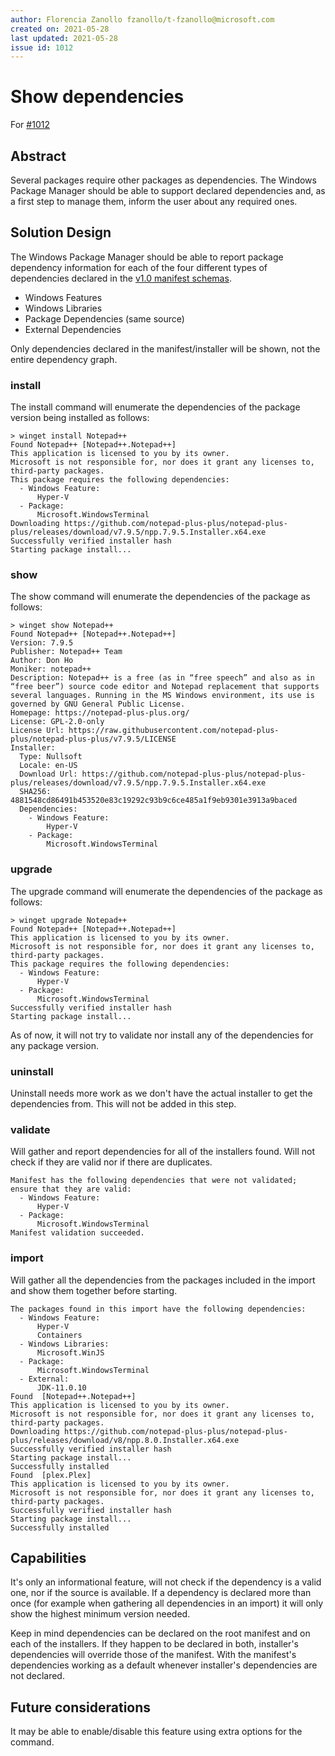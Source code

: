 ```yaml
---
author: Florencia Zanollo fzanollo/t-fzanollo@microsoft.com
created on: 2021-05-28
last updated: 2021-05-28
issue id: 1012
---
```


# Show dependencies

For [#1012](https://github.com/microsoft/winget-cli/issues/1012)

## Abstract
Several packages require other packages as dependencies. The Windows Package Manager should be able to support declared dependencies and, as a first step to manage them, inform the user about any required ones.

## Solution Design
The Windows Package Manager should be able to report package dependency information for each of the four different types of dependencies declared in the [v1.0 manifest schemas](https://github.com/microsoft/winget-cli/blob/master/schemas/JSON/manifests/v1.0.0/).

* Windows Features
* Windows Libraries
* Package Dependencies (same source)
* External Dependencies

Only dependencies declared in the manifest/installer will be shown, not the entire dependency graph.

### install
The install command will enumerate the dependencies of the package version being installed as follows:
```
> winget install Notepad++
Found Notepad++ [Notepad++.Notepad++]
This application is licensed to you by its owner.
Microsoft is not responsible for, nor does it grant any licenses to, third-party packages.
This package requires the following dependencies:
  - Windows Feature: 
      Hyper-V
  - Package: 
      Microsoft.WindowsTerminal
Downloading https://github.com/notepad-plus-plus/notepad-plus-plus/releases/download/v7.9.5/npp.7.9.5.Installer.x64.exe
Successfully verified installer hash
Starting package install...
```

### show
The show command will enumerate the dependencies of the package as follows:
```
> winget show Notepad++
Found Notepad++ [Notepad++.Notepad++]
Version: 7.9.5
Publisher: Notepad++ Team
Author: Don Ho
Moniker: notepad++
Description: Notepad++ is a free (as in “free speech” and also as in “free beer”) source code editor and Notepad replacement that supports several languages. Running in the MS Windows environment, its use is governed by GNU General Public License.
Homepage: https://notepad-plus-plus.org/
License: GPL-2.0-only
License Url: https://raw.githubusercontent.com/notepad-plus-plus/notepad-plus-plus/v7.9.5/LICENSE
Installer:
  Type: Nullsoft
  Locale: en-US
  Download Url: https://github.com/notepad-plus-plus/notepad-plus-plus/releases/download/v7.9.5/npp.7.9.5.Installer.x64.exe
  SHA256: 4881548cd86491b453520e83c19292c93b9c6ce485a1f9eb9301e3913a9baced
  Dependencies:
    - Windows Feature: 
        Hyper-V
    - Package: 
        Microsoft.WindowsTerminal
```

### upgrade
The upgrade command will enumerate the dependencies of the package as follows:
```
> winget upgrade Notepad++
Found Notepad++ [Notepad++.Notepad++]
This application is licensed to you by its owner.
Microsoft is not responsible for, nor does it grant any licenses to, third-party packages.
This package requires the following dependencies:
  - Windows Feature: 
      Hyper-V
  - Package: 
      Microsoft.WindowsTerminal
Successfully verified installer hash
Starting package install...
```
As of now, it will not try to validate nor install any of the dependencies for any package version.

### uninstall
Uninstall needs more work as we don't have the actual installer to get the dependencies from. This will not be added in this step.

### validate
Will gather and report dependencies for all of the installers found. Will not check if they are valid nor if there are duplicates.
```
Manifest has the following dependencies that were not validated; ensure that they are valid:
  - Windows Feature: 
      Hyper-V
  - Package: 
      Microsoft.WindowsTerminal
Manifest validation succeeded.
```

### import
Will gather all the dependencies from the packages included in the import and show them together before starting.
```
The packages found in this import have the following dependencies:
  - Windows Feature: 
      Hyper-V
      Containers
  - Windows Libraries: 
      Microsoft.WinJS
  - Package: 
      Microsoft.WindowsTerminal
  - External: 
      JDK-11.0.10
Found  [Notepad++.Notepad++]
This application is licensed to you by its owner.
Microsoft is not responsible for, nor does it grant any licenses to, third-party packages.
Downloading https://github.com/notepad-plus-plus/notepad-plus-plus/releases/download/v8/npp.8.0.Installer.x64.exe
Successfully verified installer hash
Starting package install...
Successfully installed
Found  [plex.Plex]
This application is licensed to you by its owner.
Microsoft is not responsible for, nor does it grant any licenses to, third-party packages.
Successfully verified installer hash
Starting package install...
Successfully installed
```

## Capabilities
It's only an informational feature, will not check if the dependency is a valid one, nor if the source is available.
If a dependency is declared more than once (for example when gathering all dependencies in an import) it will only show the highest minimum version needed. 

Keep in mind dependencies can be declared on the root manifest and on each of the installers. If they happen to be declared in both, installer's dependencies will override those of the manifest. With the manifest's dependencies working as a default whenever installer's dependencies are not declared.

## Future considerations
It may be able to enable/disable this feature using extra options for the command.
